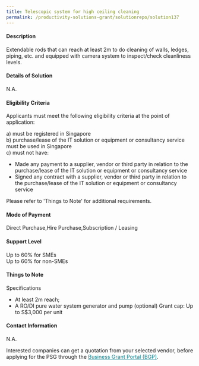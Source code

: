 ```yaml
---
title: Telescopic system for high ceiling cleaning
permalink: /productivity-solutions-grant/solutionrepo/solution137
---
```


#### Description

Extendable rods that can reach at least 2m to do cleaning of walls, ledges, piping, etc. and equipped with camera system to inspect/check cleanliness levels.

#### Details of Solution

N.A.

#### Eligibility Criteria

Applicants must meet the following eligibility criteria at the point of application:

a) must be registered in Singapore <br>
b) purchase/lease of the IT solution or equipment or consultancy service must be used in Singapore <br>
c) must not have:
- Made any payment to a supplier, vendor or third party in relation to the purchase/lease of the IT solution or equipment or consultancy service
- Signed any contract with a supplier, vendor or third party in relation to the purchase/lease of the IT solution or equipment or consultancy service

Please refer to 'Things to Note' for additional requirements.

#### Mode of Payment
Direct Purchase,Hire Purchase,Subscription / Leasing

#### Support Level
Up to 60% for SMEs <br>
Up to 60% for non-SMEs

#### Things to Note
Specifications
- At least 2m reach; 
- A RO/DI pure water system generator and pump (optional)
Grant cap: Up to S$3,000 per unit

#### Contact Information
N.A.

Interested companies can get a quotation from your selected vendor, before applying for the PSG through the <a target='_blank' style='color:#037e8a' href='https://www.businessgrants.gov.sg/'>Business Grant Portal (BGP)</a>.
